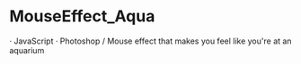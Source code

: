 # MouseEffect_Aqua
· JavaScript · Photoshop / Mouse effect that makes you feel like you're at an aquarium
